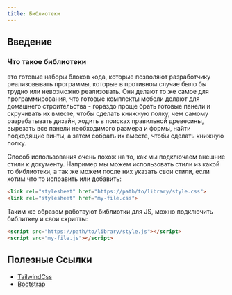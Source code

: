 ```yaml
---
title: Библиотеки
---
```


## Введение

### Что такое библиотеки
это готовые наборы блоков кода, которые позволяют разработчику реализовывать программы, которые в противном случае 
было бы трудно или невозможно реализовать. Они делают то же самое для программирования, что готовые комплекты мебели 
делают для домашнего строительства - гораздо проще брать готовые панели и скручивать их вместе, чтобы сделать книжную 
полку, чем самому разрабатывать дизайн, ходить в поисках правильной древесины, вырезать все панели необходимого 
размера и формы, найти подходящие винты, а затем собрать их вместе, чтобы сделать книжную полку.

Способ использования очень похож на то, как мы подключаем внешние стили к документу. Например мы можем использовать 
стили из какой то библиотеки, а так же можем после них указать свои стили, если хотим что то исправить или добавить:

```html
<link rel="stylesheet" href="https://path/to/library/style.css">
<link rel="stylesheet" href="my-file.css">
```

Таким же образом работауют библиотки для JS, можно подключить библиткеу и свои скрипты:

```html
<script src="https://path/to/library/style.js"></script>
<script src="my-file.js"></script>
```

## Полезные Ссылки
- [TailwindCss](https://tailwindcss.com)
- [Bootstrap](https://getbootstrap.com/)

